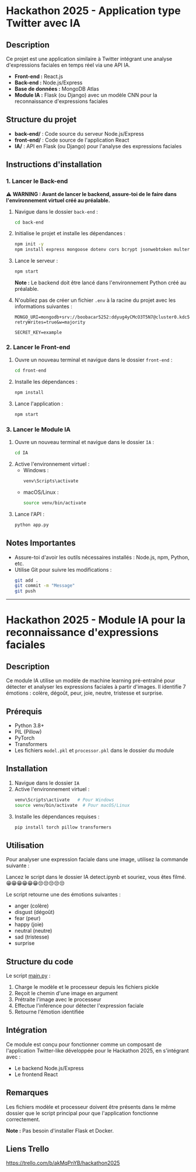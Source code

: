 # Hackathon 2025 - Application type Twitter avec IA

## Description
Ce projet est une application similaire à Twitter intégrant une analyse d'expressions faciales en temps réel via une API IA.
- **Front-end :** React.js
- **Back-end :** Node.js/Express
- **Base de données :** MongoDB Atlas
- **Module IA :** Flask (ou Django) avec un modèle CNN pour la reconnaissance d'expressions faciales

## Structure du projet
- **back-end/** : Code source du serveur Node.js/Express
- **front-end/** : Code source de l'application React
- **IA/** : API en Flask (ou Django) pour l'analyse des expressions faciales

## Instructions d'installation
### 1. Lancer le Back-end

⚠️ **WARNING : Avant de lancer le backend, assure-toi de le faire dans l'environnement virtuel créé au préalable.**

1. Navigue dans le dossier `back-end` :
   ```bash
   cd back-end
   ```
2. Initialise le projet et installe les dépendances :
   ```bash
   npm init -y
   npm install express mongoose dotenv cors bcrypt jsonwebtoken multer
   ```
3. Lance le serveur :
   ```bash
   npm start
   ```
   **Note :** Le backend doit être lancé dans l'environnement Python créé au préalable.

4. N'oubliez pas de créer un fichier `.env` à la racine du projet avec les informations suivantes :
   ```env
   MONGO_URI=mongodb+srv://boobacar5252:ddyug4yCMcO3T5N7@cluster0.kdc5xtk.mongodb.net/twitter_hackathon?retryWrites=true&w=majority
   
   SECRET_KEY=example
   ```

### 2. Lancer le Front-end
1. Ouvre un nouveau terminal et navigue dans le dossier `front-end` :
   ```bash
   cd front-end
   ```
2. Installe les dépendances :
   ```bash
   npm install
   ```
3. Lance l'application :
   ```bash
   npm start
   ```

### 3. Lancer le Module IA
1. Ouvre un nouveau terminal et navigue dans le dossier `IA` :
   ```bash
   cd IA
   ```
2. Active l'environnement virtuel :
   - Windows :
     ```bash
     venv\Scripts\activate
     ```
   - macOS/Linux :
     ```bash
     source venv/bin/activate
     ```
3. Lance l'API :
   ```bash
   python app.py
   ```

## Notes Importantes
- Assure-toi d'avoir les outils nécessaires installés : Node.js, npm, Python, etc.
- Utilise Git pour suivre les modifications :
  ```bash
  git add .
  git commit -m "Message"
  git push
  ```

---

# Hackathon 2025 - Module IA pour la reconnaissance d'expressions faciales

## Description
Ce module IA utilise un modèle de machine learning pré-entraîné pour détecter et analyser les expressions faciales à partir d'images. Il identifie 7 émotions : colère, dégoût, peur, joie, neutre, tristesse et surprise.

## Prérequis
- Python 3.8+
- PIL (Pillow)
- PyTorch
- Transformers
- Les fichiers `model.pkl` et `processor.pkl` dans le dossier du module

## Installation
1. Navigue dans le dossier `IA`
2. Active l'environnement virtuel :
   ```bash
   venv\Scripts\activate   # Pour Windows
   source venv/bin/activate  # Pour macOS/Linux
   ```
3. Installe les dépendances requises :
   ```bash
   pip install torch pillow transformers
   ```

## Utilisation
Pour analyser une expression faciale dans une image, utilisez la commande suivante :

Lancez le script dans le dossier IA detect.ipynb et souriez, vous êtes filmé.😁😁😁😁😁😁😒😒😒😒😒

Le script retourne une des émotions suivantes :
- anger (colère)
- disgust (dégoût)
- fear (peur)
- happy (joie)
- neutral (neutre)
- sad (tristesse)
- surprise

## Structure du code
Le script [main.py](c:\Users\smour\Documents\HACKATHON\hackaton2025\IA\main.py) :
1. Charge le modèle et le processeur depuis les fichiers pickle
2. Reçoit le chemin d'une image en argument
3. Prétraite l'image avec le processeur
4. Effectue l'inférence pour détecter l'expression faciale
5. Retourne l'émotion identifiée

## Intégration
Ce module est conçu pour fonctionner comme un composant de l'application Twitter-like développée pour le Hackathon 2025, en s'intégrant avec :
- Le backend Node.js/Express
- Le frontend React

## Remarques
Les fichiers modèle et processeur doivent être présents dans le même dossier que le script principal pour que l'application fonctionne correctement.

**Note :** Pas besoin d'installer Flask et Docker.

## Liens Trello

https://trello.com/b/akMqPnYB/hackathon2025
